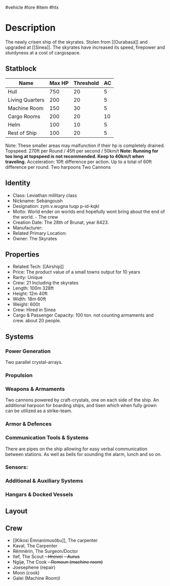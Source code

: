 #vehicle #lore #item #htx 
# Description
The newly crisen ship of the skyrates. Stolen from [[Ourabasá]] and upgraded at [[Sinea]]. The skyrates have increased its speed, firepower and sturdyness at a cost of cargospace.
## Statblock
| Name            | Max HP | Threshold | AC  |
| --------------- | ------ | --------- | --- |
| Hull            | 750    | 20        | 5   |
| Living Quarters | 200    | 20        | 5   |
| Machine Room    | 150    | 30        | 5   |
| Cargo Rooms     | 200    | 20        | 10  |
| Helm            | 100    | 10        | 5   |
| Rest of Ship    | 100    | 20        | 5   | 
Note: These smaller areas may malfunction if their hp is completely drained.
Topspeed: 270ft per Round / 45ft per second / 50km/t
**Note: Running for too long at topspeed is not recommended. Keep to 40km/t when traveling.**
Acceleration: 10ft difference per action. Up to a total of 60ft difference per round.
Two harpoons
Two Cannons
## Identity
- Class: Leviathan millitary class
- Nickname: Sebángoush
- Designation: zym.v.wugna tuqp p-id-kqkl
- Motto: World ender on worlds end hopefully wont bring about the end of the world. - The crew
- Creation Date: The 28th of Brunat, year 8423.
- Manufacturer:
- Related Primary Location:
- Owner: The Skyrates

## Properties
- Related Tech: [[Airship]]
- Price: The product value of a small towns output for 10 years
- Rarity: Unique
- Crew: 21 Including the skyrates
- Length: 100m 328ft
- Height: 12m 40ft
- Width: 18m 60ft
- Weight: 600t
- Crew: Hired in Sinea
- Cargo & Passenger Capacity: 100 ton. not counting armaments and crew. about 20 people.

## Systems
### Power Generation
Two parallel crystal-arrays.
### Propulsion

### Weapons & Armaments
Two cannons powered by craft-crystals, one on each side of the ship. An additional harpoon for boarding ships, and tisen which when fully grown can be utilized as a strike-team.
### Armor & Defences

### Communication Tools & Systems
There are pipes on the ship allowing for easy verbal communication between stations. As well as bells for sounding the alarm, lunch and so on.
### Sensors:

### Additional & Auxiliary Systems

### Hangars & Docked Vessels

## Layout

## Crew
- [[Kikosi Ëmnanimusöbu]], The carpenter
- Kaval, The Carpenter
- Rëmnërin, The Surgeon/Doctor
- Itef, The Scout
~~- Hreivei~~
~~- Aurus~~
- Ngijø, The Cook
~~- Remoun (machine room)~~
- Joesephene (repair)
- Moon (cook)
- Galei (Machine Room)l